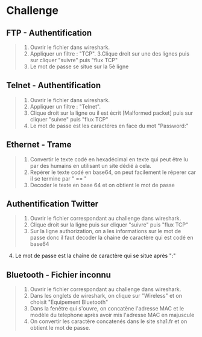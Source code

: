 # Challenge
## FTP - Authentification

>1. Ouvrir le fichier dans wireshark.
>2. Appliquer un filtre : "TCP".
>3.Clique droit sur une des lignes puis sur cliquer "suivre" puis "flux TCP"
>5. Le mot de passe se situe sur la 5è ligne 

## Telnet - Authentification


>1. Ouvrir le fichier dans wireshark.
>2. Appliquer un filtre : "Telnet".
>3. Clique droit sur la ligne ou il est écrit [Malformed packet] puis sur cliquer "suivre" puis "flux TCP"
>4. Le mot de passe est les caractéres en face du mot "Password:"

## Ethernet - Trame
 >1. Convertir le texte codé en hexadécimal en texte qui peut être lu par des humains en utilisant un site dédié à cela.
 >2. Repérer le texte codé en base64, on peut facilement le réperer car il se termine par " == "
 >3. Decoder le texte en base 64 et on obtient le mot de passe

## Authentification Twitter
>1. Ouvrir le fichier correspondant au challenge  dans wireshark.
>2. Clique droit sur la ligne puis sur cliquer "suivre" puis "flux TCP"
>3. Sur la ligne authorization, on a les informations sur le mot de passe donc il faut decoder la chaine de caractère qui est codé en base64
4. Le mot de passe est la chaîne de caractère qui se situe après ":"

## Bluetooth - Fichier inconnu
>1. Ouvrir le fichier correspondant au challenge  dans wireshark.
>2. Dans les onglets de wireshark, on clique sur "Wireless" et on choisit "Equipement Bluetooth"
>3. Dans la fenêtre qui s'ouvre, on concatène l'adresse MAC et le modèle du telephone après avoir mis l'adresse MAC en majuscule
>4. On convertir les caractère concatenés dans le site sha1.fr et on obtient le mot de passe.
 
